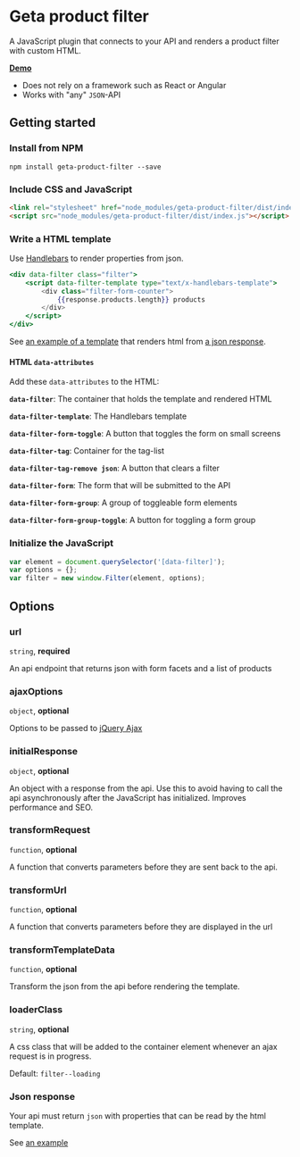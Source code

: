 # Geta product filter

A JavaScript plugin that connects to your API and renders a product filter with custom HTML.

**[Demo](https://geta.github.io/product-filter/)**

* Does not rely on a framework such as React or Angular
* Works with "any" `JSON`-API

## Getting started

### Install from NPM

    npm install geta-product-filter --save
    
### Include CSS and JavaScript

```html
<link rel="stylesheet" href="node_modules/geta-product-filter/dist/index.css">
<script src="node_modules/geta-product-filter/dist/index.js"></script>
```

### Write a HTML template

Use [Handlebars](http://handlebarsjs.com/) to render properties from json.

```handlebars
<div data-filter class="filter">
    <script data-filter-template type="text/x-handlebars-template">
        <div class="filter-form-counter">
			{{response.products.length}} products
		</div>
    </script>
</div>
```

See [an example of a template](index.html)  that renders html from [a json response](demo/full/index.json).

#### HTML `data-attributes`

Add these `data-attributes` to the HTML:

**`data-filter`**: The container that holds the template and rendered HTML

**`data-filter-template`**: The Handlebars template

**`data-filter-form-toggle`**: A button that toggles the form on small screens

**`data-filter-tag`**: Container for the tag-list

**`data-filter-tag-remove json`**: A button that clears a filter

**`data-filter-form`**: The form that will be submitted to the API

**`data-filter-form-group`**: A group of toggleable form elements

**`data-filter-form-group-toggle`**: A button for toggling a form group


### Initialize the JavaScript

```JavaScript
var element = document.querySelector('[data-filter]');
var options = {};
var filter = new window.Filter(element, options);
```

## Options

### url

`string`, **required**

An api endpoint that returns json with form facets and a list of products

### ajaxOptions

`object`, **optional**

Options to be passed to [jQuery Ajax](http://api.jquery.com/jquery.ajax/)

### initialResponse

`object`, **optional**

An object with a response from the api.
Use this to avoid having to call the api asynchronously after the JavaScript has initialized.
Improves performance and SEO.

### transformRequest

`function`, **optional**

A function that converts parameters before they are sent back to the api.

### transformUrl

`function`, **optional**

A function that converts parameters before they are displayed in the url

### transformTemplateData

`function`, **optional**

Transform the json from the api before rendering the template.

### loaderClass

`string`, **optional**

A css class that will be added to the container element whenever an ajax request is in progress.

Default: `filter--loading`

### Json response

Your api must return `json` with properties that can be read by the html template.

See [an example](demo/full/index.json)

